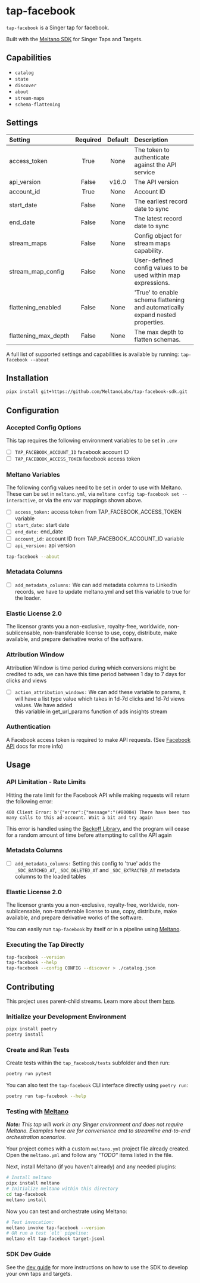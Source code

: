 # tap-facebook

`tap-facebook` is a Singer tap for facebook.

Built with the [Meltano SDK](https://sdk.meltano.com) for Singer Taps and Targets.

## Capabilities

* `catalog`
* `state`
* `discover`
* `about`
* `stream-maps`
* `schema-flattening`

## Settings

| Setting             | Required | Default | Description |
|:--------------------|:--------:|:-------:|:------------|
| access_token        |   True   |  None   | The token to authenticate against the API service |
| api_version         |  False   |  v16.0  | The API version |
| account_id          |   True   |  None   | Account ID  |
| start_date          |  False   |  None   | The earliest record date to sync |
| end_date            |  False   |  None   | The latest record date to sync |
| stream_maps         |  False   |  None   | Config object for stream maps capability. |
| stream_map_config   |  False   |  None   | User-defined config values to be used within map expressions. |
| flattening_enabled  |  False   |  None   | 'True' to enable schema flattening and automatically expand nested properties. |
| flattening_max_depth|  False   |  None   | The max depth to flatten schemas. |

A full list of supported settings and capabilities is available by running: `tap-facebook --about`


## Installation

```bash
pipx install git+https://github.com/MeltanoLabs/tap-facebook-sdk.git
```

## Configuration

### Accepted Config Options

This tap requires the following environment variables to be set in ```.env```

- [ ] `TAP_FACEBOOK_ACCOUNT_ID` facebook account ID
- [ ] `TAP_FACEBOOK_ACCESS_TOKEN` facebook access token

### Meltano Variables

The following config values need to be set in order to use with Meltano. These can be set in `meltano.yml`, via
```meltano config tap-facebook set --interactive```, or via the env var mappings shown above.

- [ ] `access_token:` access token from TAP_FACEBOOK_ACCESS_TOKEN variable
- [ ] `start_date:` start date
- [ ] `end_date:` end_date 
- [ ] `account_id:` account ID from TAP_FACEBOOK_ACCOUNT_ID variable
- [ ] `api_version:` api version

```bash
tap-facebook --about
```

### Metadata Columns

- [ ] `add_metadata_columns:` We can add metadata columns to LinkedIn records, we have to update meltano.yml and set this variable to true for the loader.


### Elastic License 2.0

The licensor grants you a non-exclusive, royalty-free, worldwide, non-sublicensable, non-transferable license to use, copy, distribute, make available, and prepare derivative works of the software.


### Attribution Window

Attribution Window is time period during which conversions might be credited to ads, we can have this time period between 1 day to 7 days for clicks and views

- [ ] `action_attribution_windows:` We can add these variable to params, it will have a list type value which takes in 1d-7d clicks and 1d-7d views values. We have added      
this variable in get_url_params function of ads insights stream


### Authentication

A Facebook access token is required to make API requests. (See [Facebook API](https://developers.facebook.com/docs/facebook-login/guides/access-tokens/) docs for more info)


## Usage

### API Limitation - Rate Limits

Hitting the rate limit for the Facebook API while making requests will return the following error:

```400 Client Error: b'{"error":{"message":"(#80004) There have been too many calls to this ad-account. Wait a bit and try again```

This error is handled using the [Backoff Library](https://github.com/litl/backoff), and the program will cease for a random amount of time before 
attempting to call the API again

### Metadata Columns

- [ ] `add_metadata_columns:` Setting this config to 'true' adds the `_SDC_BATCHED_AT`, `_SDC_DELETED_AT` and `_SDC_EXTRACTED_AT` metadata columns to the loaded tables

### Elastic License 2.0

The licensor grants you a non-exclusive, royalty-free, worldwide, non-sublicensable, non-transferable license to use, copy, distribute, make available, and prepare derivative works of the software.



You can easily run `tap-facebook` by itself or in a pipeline using [Meltano](https://meltano.com/).

### Executing the Tap Directly

```bash
tap-facebook --version
tap-facebook --help
tap-facebook --config CONFIG --discover > ./catalog.json
```

## Contributing

This project uses parent-child streams. Learn more about them [here](https://gitlab.com/meltano/sdk/-/blob/main/docs/parent_streams.md).

### Initialize your Development Environment

```bash
pipx install poetry
poetry install
```

### Create and Run Tests

Create tests within the `tap_facebook/tests` subfolder and
  then run:

```bash
poetry run pytest
```

You can also test the `tap-facebook` CLI interface directly using `poetry run`:

```bash
poetry run tap-facebook --help
```

### Testing with [Meltano](https://www.meltano.com)

_**Note:** This tap will work in any Singer environment and does not require Meltano.
Examples here are for convenience and to streamline end-to-end orchestration scenarios._

Your project comes with a custom `meltano.yml` project file already created. Open the `meltano.yml` and follow any _"TODO"_ items listed in
the file.

Next, install Meltano (if you haven't already) and any needed plugins:

```bash
# Install meltano
pipx install meltano
# Initialize meltano within this directory
cd tap-facebook
meltano install
```

Now you can test and orchestrate using Meltano:

```bash
# Test invocation:
meltano invoke tap-facebook --version
# OR run a test `elt` pipeline:
meltano elt tap-facebook target-jsonl
```

### SDK Dev Guide

See the [dev guide](https://sdk.meltano.com/en/latest/dev_guide.html) for more instructions on how to use the SDK to 
develop your own taps and targets.
